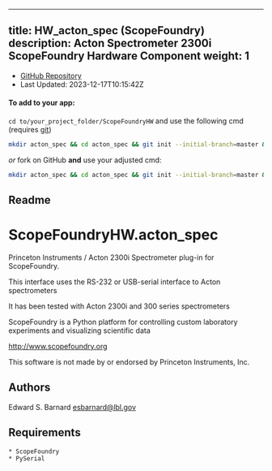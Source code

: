 
---
title: HW_acton_spec (ScopeFoundry)
description: Acton Spectrometer 2300i ScopeFoundry Hardware Component
weight: 1
---
- [GitHub Repository](https://github.com/ScopeFoundry/HW_acton_spec)
- Last Updated: 2023-12-17T10:15:42Z


#### To add to your app:

`cd to/your_project_folder/ScopeFoundryHW` and use the following cmd (requires [git](/docs/100_development/20_git/))

```bash
mkdir acton_spec && cd acton_spec && git init --initial-branch=master && git remote add upstream_ScopeFoundry https://github.com/ScopeFoundry/HW_acton_spec && git pull upstream_ScopeFoundry master && cd ..
```

*or* fork on GitHub **and** use your adjusted cmd:

```bash
mkdir acton_spec && cd acton_spec && git init --initial-branch=master && git remote add origin https://github.com/YOUR_GH_ACC/HW_acton_spec && git pull origin master && cd ..
```

## Readme
ScopeFoundryHW.acton_spec
=====================

Princeton Instruments / Acton 2300i Spectrometer plug-in for ScopeFoundry.

This interface uses the RS-232 or USB-serial interface to Acton spectrometers

It has been tested with Acton 2300i and 300 series spectrometers


ScopeFoundry is a Python platform for controlling custom laboratory 
experiments and visualizing scientific data

<http://www.scopefoundry.org>

This software is not made by or endorsed by Princeton Instruments, Inc.


Authors
----------

Edward S. Barnard <esbarnard@lbl.gov>


Requirements
------------

	* ScopeFoundry
	* PySerial

